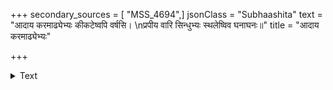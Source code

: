 +++
secondary_sources = [ "MSS_4694",]
jsonClass = "Subhaashita"
text = "आदाय करमाढ्येभ्यः कीकटेष्वपि वर्षसि।  \nप्रपीय वारि सिन्धुभ्यः स्थलेष्विव घनाघनः॥"
title = "आदाय करमाढ्येभ्यः"

+++

<details><summary>Text</summary>

आदाय करमाढ्येभ्यः कीकटेष्वपि वर्षसि।  
प्रपीय वारि सिन्धुभ्यः स्थलेष्विव घनाघनः॥
</details>
